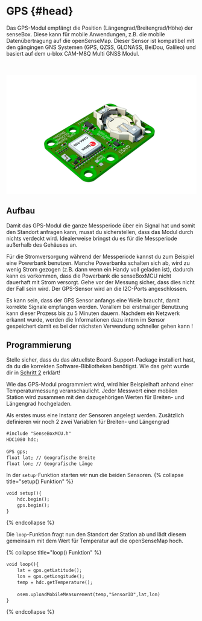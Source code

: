 # GPS {#head}
<div class="description">Das GPS-Modul empfängt die Position (Längengrad/Breitengrad/Höhe) der senseBox. Diese kann für mobile Anwendungen, z.B. die mobile Datenübertragung auf die openSenseMap. Dieser Sensor ist kompatibel mit den gängingen GNS Systemen (GPS, QZSS, GLONASS, BeiDou, Galileo) und basiert auf dem u-blox CAM-M8Q Multi GNSS Modul.</div>

<div class="line">
    <br>
    <br>
</div>

![Der GPS-Sensor](https://github.com/sensebox/resources/raw/master/gitbook_pictures/gps%20top.png)


## Aufbau 
Damit das GPS-Modul die ganze Messperiode über ein Signal hat und somit den Standort anfragen kann, musst du sicherstellen, dass das Modul durch nichts verdeckt wird. Idealerweise bringst du es für die Messperiode außerhalb des Gehäuses an. 

Für die Stromversorgung während der Messperiode kannst du zum Beispiel eine Powerbank benutzen. Manche Powerbanks schalten sich ab, wird zu wenig Strom gezogen (z.B. dann wenn ein Handy voll geladen ist), dadurch kann es vorkommen, dass die Powerbank die senseBoxMCU nicht dauerhaft mit Strom versorgt. Gehe vor der Messung sicher, dass dies nicht der Fall sein wird. Der GPS-Sensor wird an die I2C-Ports angeschlossen. 

<div class="box_warning">
    <i class="fa fa-info fa-fw" aria-hidden="true" style="color: #42acf3;"></i>
    Es kann sein, dass der GPS Sensor anfangs eine Weile braucht, damit korrekte Signale empfangen werden. Vorallem bei erstmaliger Benutzung kann dieser Prozess bis zu 5 Minuten dauern. Nachdem ein Netzwerk erkannt wurde, werden die Informationen dazu intern im Sensor gespeichert damit es bei der nächsten 
    Verwendung schneller gehen kann !
</div>


## Programmierung

<div class="box_warning">
    <i class="fa fa-info fa-fw" aria-hidden="true" style="color: #42acf3;"></i>
    Stelle sicher, dass du das aktuellste Board-Support-Package installiert hast, da du die korrekten Software-Bibliotheken benötigst. Wie das geht wurde dir in <a href ="../../erste-schritte/board-support-packages-installieren.md">Schritt 2</a> erklärt!
</div>

Wie das GPS-Modul programmiert wird, wird hier Beispielhaft anhand einer Temperaturmessung veranschaulicht. Jeder Messwert einer mobilen Station wird zusammen mit den dazugehörigen Werten für Breiten- und Längengrad hochgeladen.

Als erstes muss eine Instanz der Sensoren angelegt werden. Zusätzlich definieren wir noch 2 zwei Variablen für Breiten- und Längengrad
```arduino
#include "SenseBoxMCU.h"
HDC1080 hdc;

GPS gps;
float lat; // Geografische Breite
float lon; // Geografische Länge
```
In der `setup`-Funktion starten wir nun die beiden Sensoren. 
{% collapse title="setup() Funktion" %}

```arduino
void setup(){
    hdc.begin();
    gps.begin();
}
```
{% endcollapse %}

Die `loop`-Funktion fragt nun den Standort der Station ab und lädt diesem gemeinsam mit dem Wert für Temperatur auf die openSenseMap hoch. 

{% collapse title="loop() Funktion" %} 
```arduino
void loop(){
    lat = gps.getLatitude();
    lon = gps.getLongitude();
    temp = hdc.getTemperature();

    osem.uploadMobileMeasurement(temp,"SensorID",lat,lon)
}
```
{% endcollapse %}


